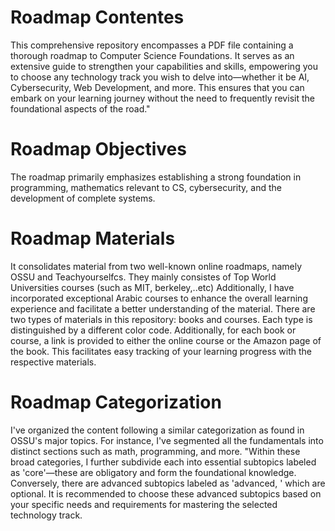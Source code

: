 # Roadmap Contentes

This comprehensive repository encompasses a PDF file containing a thorough roadmap to Computer Science Foundations. It serves as an extensive guide to strengthen
your capabilities and skills, empowering you to choose any technology track you wish to delve into—whether it be AI, Cybersecurity, Web Development, and more.
This ensures that you can embark on your learning journey without the need to frequently revisit the foundational aspects of the road."
# Roadmap Objectives

The roadmap primarily emphasizes establishing a strong foundation in programming, mathematics relevant to CS, cybersecurity, and the development of complete systems. 
# Roadmap Materials

It consolidates material from two well-known online roadmaps, namely OSSU and Teachyourselfcs. They mainly consistes of Top World Universities courses (such as MIT, berkeley,..etc) 
Additionally, I have incorporated exceptional Arabic courses to enhance the overall learning experience and facilitate a better understanding of the material.
There are two types of materials in this repository: books and courses. Each type is distinguished by a different color code. Additionally, for each book or course, a link is provided to either the online course or the Amazon page of the book.
This facilitates easy tracking of your learning progress with the respective materials.
# Roadmap Categorization

I've organized the content following a similar categorization as found in OSSU's major topics. For instance, I've segmented all the fundamentals into distinct sections such as math, programming, and more.
"Within these broad categories, I further subdivide each into essential subtopics labeled as 'core'—these are obligatory and form the foundational knowledge. Conversely, there are advanced subtopics labeled as 'advanced,
' which are optional. It is recommended to choose these advanced subtopics based on your specific needs and requirements for mastering the selected technology track.
